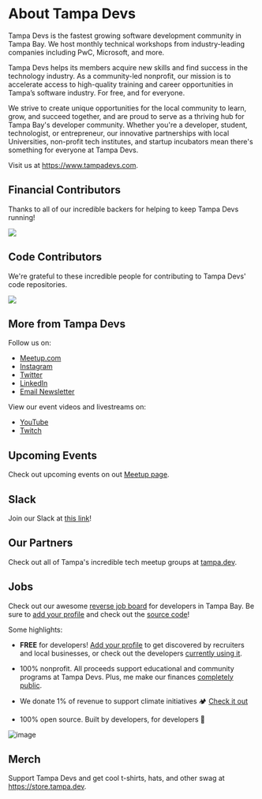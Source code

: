 # About Tampa Devs

Tampa Devs is the fastest growing software development community in Tampa Bay. We host monthly technical workshops from industry-leading companies including PwC, Microsoft, and more.

Tampa Devs helps its members acquire new skills and find success in the technology industry. As a community-led nonprofit, our mission is to accelerate access to high-quality training and career opportunities in Tampa’s software industry. For free, and for everyone.

We strive to create unique opportunities for the local community to learn, grow, and succeed together, and are proud to serve as a thriving hub for Tampa Bay's developer community. Whether you're a developer, student, technologist, or entrepreneur, our innovative partnerships with local Universities, non-profit tech institutes, and startup incubators mean there's something for everyone at Tampa Devs.

Visit us at https://www.tampadevs.com.

## Financial Contributors

Thanks to all of our incredible backers for helping to keep Tampa Devs running!

<a href="https://opencollective.com/tampadevs#backers">
    <img src="https://opencollective.com/tampadevs/backers.svg?width=950" />
</a>

## Code Contributors

We're grateful to these incredible people for contributing to Tampa Devs' code repositories.

<img src="https://opencollective.com/tampadevs/contributors.svg?width=890&button=false" />

## More from Tampa Devs

Follow us on:

- [Meetup.com](https://go.tampa.dev/meetup)
- [Instagram](https://go.tampa.dev/instagram)
- [Twitter](https://go.tampa.dev/twitter)
- [LinkedIn](https://go.tampa.dev/linkedin)
- [Email Newsletter](https://go.tampa.dev/)

View our event videos and livestreams on:

- [YouTube](https://go.tampa.dev/youtube)
- [Twitch](https://go.tampa.dev/twitch)

## Upcoming Events

Check out upcoming events on out [Meetup page](https://go.tampa.dev/events).

## Slack 

Join our Slack at [this link](https://go.tampa.dev/slack)!

## Our Partners

Check out all of Tampa's incredible tech meetup groups at [tampa.dev](https://tampa.dev/).

## Jobs

Check out our awesome [reverse job board](https://talent.tampa.dev/) for developers in Tampa Bay. Be sure to [add your profile](https://talent.tampa.dev/role/new) and check out the [source code](https://github.com/tampadevs/talent.tampa.dev)!

Some highlights:

- **FREE** for developers! [Add your profile](https://talent.tampa.dev/role/new) to get discovered by recruiters and local businesses, or check out the developers [currently using it](https://talent.tampa.dev/developers).

- 100% nonprofit. All proceeds support educational and community programs at Tampa Devs. Plus, me make our finances [completely public](https://talent.tampa.dev/open).

- We donate 1% of revenue to support climate initiatives 🏕️ [Check it out](https://climate.stripe.com/nxdibE)

- 100% open source. Built by developers, for developers 💙

![image](https://github.com/TampaDevs/.github/assets/7227500/d29a7e99-9b9f-497e-9264-0fee4ac3c4c0)

## Merch

Support Tampa Devs and get cool t-shirts, hats, and other swag at https://store.tampa.dev.
